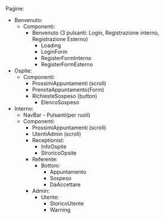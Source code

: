 Pagine:
  - Benvenuto: 
    - Componenti: 
      - Benvenuto (3 pulsanti: Login, Registrazione interno, Registrazione Esterno) 
        - Loading 
        - LoginForm 
        - RegisterFormInterno 
        - RegisterFormEsterno
  - Ospite:
    - Componenti: 
      - ProssimiAppuntamenti (scroll) 
      - PrenotaAppuntamento(Form)
      - RichiesteSospeso (button)
        - ElencoSospeso
  - Interno:
    - NavBar - Pulsanti(per ruoli)
    - Componenti:
      - ProssimiAppuntamenti (scroll)
      - UtentiAdmin (scroll)
      - Receptionist:
        - InfoOspite
        - StroricoOpsite 
      - Referente:
        - Bottoni:
          - Appuntamento
          - Sospeso
          - DaAccettare
      - Admin:
        - Utente:
          - StoricoUtente
          - Warning


